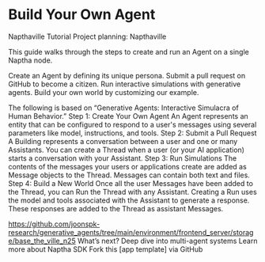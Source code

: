 # Build Your Own Agent

Napthaville Tutorial
Project planning: Napthaville

This guide walks through the steps to create and run an Agent on a single Naptha node. 

Create an Agent by defining its unique persona.
Submit a pull request on GitHub to become a citizen.
Run interactive simulations with generative agents.
Build your own world by customizing our example.

The following is based on “Generative Agents: Interactive Simulacra of Human Behavior.”
Step 1: Create Your Own Agent
An Agent represents an entity that can be configured to respond to a user's messages using several parameters like model, instructions, and tools.
Step 2: Submit a Pull Request
A Building represents a conversation between a user and one or many Assistants. You can create a Thread when a user (or your AI application) starts a conversation with your Assistant.
Step 3: Run Simulations
The contents of the messages your users or applications create are added as Message objects to the Thread. Messages can contain both text and files.
Step 4: Build a New World
Once all the user Messages have been added to the Thread, you can Run the Thread with any Assistant. Creating a Run uses the model and tools associated with the Assistant to generate a response. These responses are added to the Thread as assistant Messages.

https://github.com/joonspk-research/generative_agents/tree/main/environment/frontend_server/storage/base_the_ville_n25
What’s next?
Deep dive into multi-agent systems
Learn more about Naptha SDK
Fork this [app template] via GitHub
